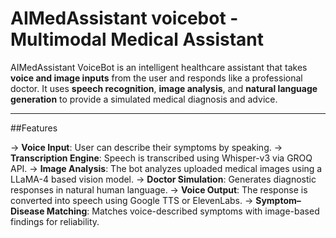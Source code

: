 # AIMedAssistant voicebot - Multimodal Medical Assistant

AIMedAssistant VoiceBot is an intelligent healthcare assistant that takes **voice and image inputs** from the user and responds like a professional doctor. It uses **speech recognition**, **image analysis**, and **natural language generation** to provide a simulated medical diagnosis and advice.

---

##Features

-> **Voice Input**: User can describe their symptoms by speaking.
-> **Transcription Engine**: Speech is transcribed using Whisper-v3 via GROQ API.
-> **Image Analysis**: The bot analyzes uploaded medical images using a LLaMA-4 based vision model.
-> **Doctor Simulation**: Generates diagnostic responses in natural human language.
-> **Voice Output**: The response is converted into speech using Google TTS or ElevenLabs.
-> **Symptom–Disease Matching**: Matches voice-described symptoms with image-based findings for reliability.


